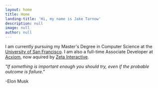 ```yaml
---
layout: home
title: Home
landing-title: 'Hi, my name is Jake Tarnow'
description: null
image: null
author: null
---
```


I am currently pursuing my Master's Degree in Computer Science at the [University of San Francisco](https://www.usfca.edu/arts-sciences/graduate-programs/computer-science). I am also a full-time Associate Developer at [Acxiom](http://www.acxiom.com/), now aquired by [Zeta Interactive](http://www.zetainteractive.com/). 

*"If something is important enough you should try, even if the probable outcome is failure."*

-Elon Musk
